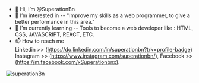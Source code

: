 - 👋 Hi, I’m @SuperationBn
- 👀 I’m interested in -- "Improve my skills as a web programmer, to give a better performance in this area."
- 🌱 I’m currently learning -- Tools to become a web developer like : HTML, CSS, JAVASCRIPT, REACT, ETC.
- 📫 How to reach me </br>
  Linkedin >> (https://do.linkedin.com/in/superationbn?trk=profile-badge)
  Instagram >> (https://www.instagram.com/superationbn/), 
  Facebook >> (https://m.facebook.com/xSuperationbnx).

<!---
SuperationBn/SuperationBn is a ✨ special ✨ repository because its `README.md` (this file) appears on your GitHub profile.
You can click the Preview link to take a look at your changes.
--->
![superationBn](https://user-images.githubusercontent.com/107477446/173570344-714511f2-0be0-4779-a1b1-8c1ed9743712.png)
